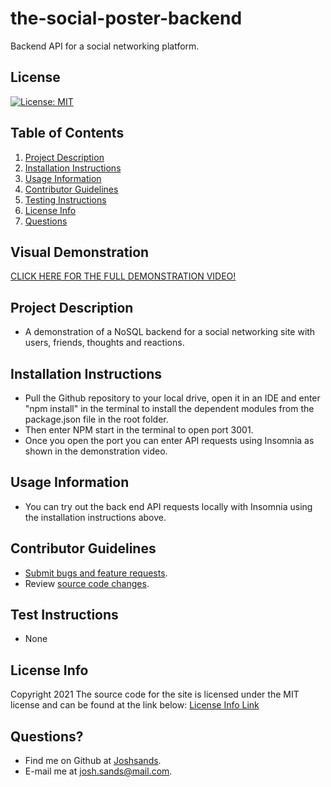 # the-social-poster-backend
Backend API for a social networking platform.

## License

[![License: MIT](https://img.shields.io/badge/License-MIT-yellow.svg)](https://opensource.org/licenses/MIT)

## Table of Contents

1. [Project Description](#project-description)
2. [Installation Instructions](#installation-instructions)
3. [Usage Information](#usage-information)
4. [Contributor Guidelines](#contributor-guidelines)
5. [Testing Instructions](#testing-instructions)
6. [License Info](#license-info)
7. [Questions](#questions)

## Visual Demonstration

[CLICK HERE FOR THE FULL DEMONSTRATION VIDEO!](https://youtu.be/0aqdsUMJQbY)

## Project Description

* A demonstration of a NoSQL backend for a social networking site with users, friends, thoughts and reactions.

## Installation Instructions

* Pull the Github repository to your local drive, open it in an IDE and enter "npm install" in the terminal to install the dependent modules from the package.json file in the root folder.
* Then enter NPM start in the terminal to open port 3001.
* Once you open the port you can enter API requests using Insomnia as shown in the demonstration video.

## Usage Information

* You can try out the back end API requests locally with Insomnia using the installation instructions above.

## Contributor Guidelines

* [Submit bugs and feature requests](https://github.com/joshsands/the-social-poster-backend/issues).
* Review [source code changes](https://github.com/joshsands/the-social-poster-backend/pulls).

## Test Instructions

* None

## License Info

Copyright 2021
The source code for the site is licensed under the MIT license and can be found at the link below:
[License Info Link](https://opensource.org/licenses/MIT)
      

## Questions?

* Find me on Github at [Joshsands](http://github.com/Joshsands).
* E-mail me at josh.sands@mail.com.